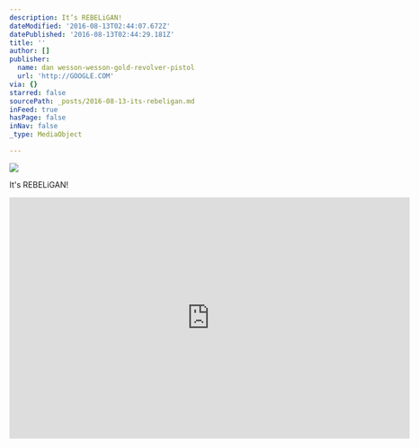 ```yaml
---
description: It’s REBELiGAN!
dateModified: '2016-08-13T02:44:07.672Z'
datePublished: '2016-08-13T02:44:29.181Z'
title: ''
author: []
publisher:
  name: dan wesson-wesson-gold-revolver-pistol
  url: 'http://GOOGLE.COM'
via: {}
starred: false
sourcePath: _posts/2016-08-13-its-rebeligan.md
inFeed: true
hasPage: false
inNav: false
_type: MediaObject

---
```

![](https://the-grid-user-content.s3-us-west-2.amazonaws.com/fdc2b5d9-0bab-4dbd-8d9b-01318d0b9c86.jpg)

It's REBELiGAN!

<iframe width="712" height="430" src="https://www.stream.me/stream-embed/RebelRevolver/fullframe?hideChat=false" frameborder="0" allowfullscreen\></iframe\>